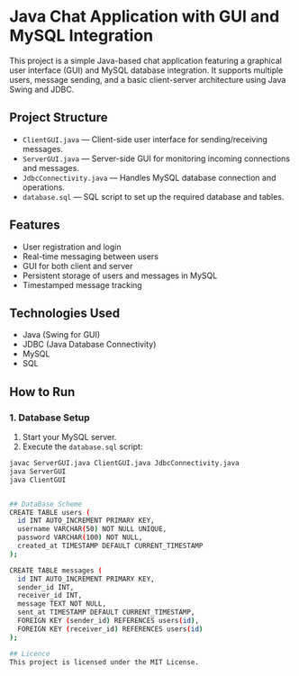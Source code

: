 # Java Chat Application with GUI and MySQL Integration

This project is a simple Java-based chat application featuring a graphical user interface (GUI) and MySQL database integration. It supports multiple users, message sending, and a basic client-server architecture using Java Swing and JDBC.

## Project Structure

- `ClientGUI.java` — Client-side user interface for sending/receiving messages.
- `ServerGUI.java` — Server-side GUI for monitoring incoming connections and messages.
- `JdbcConnectivity.java` — Handles MySQL database connection and operations.
- `database.sql` — SQL script to set up the required database and tables.

## Features

- User registration and login
- Real-time messaging between users
- GUI for both client and server
- Persistent storage of users and messages in MySQL
- Timestamped message tracking

## Technologies Used

- Java (Swing for GUI)
- JDBC (Java Database Connectivity)
- MySQL
- SQL

## How to Run

### 1. Database Setup

1. Start your MySQL server.
2. Execute the `database.sql` script:

```bash
javac ServerGUI.java ClientGUI.java JdbcConnectivity.java
java ServerGUI
java ClientGUI


## DataBase Scheme
CREATE TABLE users (
  id INT AUTO_INCREMENT PRIMARY KEY,
  username VARCHAR(50) NOT NULL UNIQUE,
  password VARCHAR(100) NOT NULL,
  created_at TIMESTAMP DEFAULT CURRENT_TIMESTAMP
);

CREATE TABLE messages (
  id INT AUTO_INCREMENT PRIMARY KEY,
  sender_id INT,
  receiver_id INT,
  message TEXT NOT NULL,
  sent_at TIMESTAMP DEFAULT CURRENT_TIMESTAMP,
  FOREIGN KEY (sender_id) REFERENCES users(id),
  FOREIGN KEY (receiver_id) REFERENCES users(id)
);

## Licence
This project is licensed under the MIT License.

